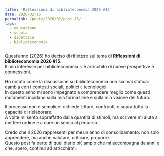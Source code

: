 ```yaml
---
title: 'Riflessioni di biblioteconomia 2026 #15'
date: 2026-02-15
permalink: /posts/2026/02/post-15/
tags:
  - educazione
  - scuola
  - didattica
  - biblioteconomia
---
```


Quest’anno (2026) ho deciso di riflettere sul tema di **Riflessioni di biblioteconomia 2026 #15**.  
Il mio interesse per biblioteconomia si è arricchito di nuove prospettive e connessioni.  

Ho notato come la discussione su biblioteconomia non sia mai statica: cambia con i contesti sociali, politici e tecnologici.  
In questo anno mi sono impegnato a comprendere meglio come questi mutamenti incidano sulla mia formazione e sulla mia visione del futuro.  

Il processo non è semplice: richiede letture, confronti, e soprattutto la capacità di rielaborare.  
A volte mi sento sopraffatto dalla quantità di stimoli, ma scrivere mi aiuta a mettere ordine e a dare un senso al percorso.  

Credo che il 2026 rappresenti per me un anno di consolidamento: non solo apprendere, ma anche valutare, criticare, proporre.  
Questo post fa parte di quel diario più ampio che mi accompagna da anni e che, spero, continui ad arricchirmi.  

